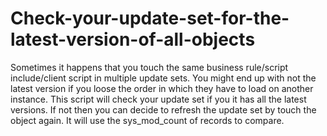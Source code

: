 # Check-your-update-set-for-the-latest-version-of-all-objects
Sometimes it happens that you touch the same business rule/script include/client script in multiple update sets. You might end up with not the latest version if you loose the order in which they have to load on another instance. This script will check your update set if you it has all the latest versions. If not then you can decide to refresh the update set by touch the object again. It will use the sys_mod_count of records to compare.
